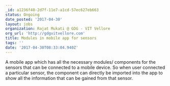 ```yaml
---
_id: a1236f40-2d7f-11e7-a1cd-57ec627eb663
status: Ongoing
date_posted: '2017-04-30'
layout: jobs
organization: Rajat Mukati @ GDG - VIT Vellore
org_url: 'http://gdgvitvellore.com'
title: Modules in mobile app for sensors
tags: ''
date: '2017-04-30T08:33:04.940Z'
---
```

A mobile app which has all the necessary modules/ components for the sensors that can be connected to a mobile device. So when user connected a particular sensor, the component can directly be imported into the app to show all the information that can be gained from that sensor.
